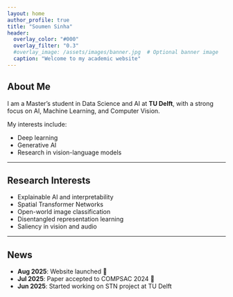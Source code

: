 ```yaml
---
layout: home
author_profile: true
title: "Soumen Sinha"
header:
  overlay_color: "#000"
  overlay_filter: "0.3"
  #overlay_image: /assets/images/banner.jpg  # Optional banner image
  caption: "Welcome to my academic website"
---
```


## About Me

I am a Master’s student in Data Science and AI at **TU Delft**, with a strong focus on AI, Machine Learning, and Computer Vision.

My interests include:
- Deep learning
- Generative AI
- Research in vision-language models

---

## Research Interests

- Explainable AI and interpretability  
- Spatial Transformer Networks  
- Open-world image classification  
- Disentangled representation learning  
- Saliency in vision and audio

---

## News

- **Aug 2025**: Website launched 🚀  
- **Jul 2025**: Paper accepted to COMPSAC 2024 🎉  
- **Jun 2025**: Started working on STN project at TU Delft  
